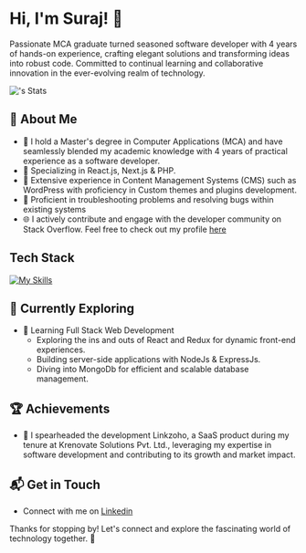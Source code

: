 # Hi, I'm Suraj! 👋

Passionate MCA graduate turned seasoned software developer with 4 years of hands-on experience, crafting elegant solutions and transforming ideas into robust code. Committed to continual learning and collaborative innovation in the ever-evolving realm of technology.

![<suraj235>'s Stats](https://github-readme-stats.vercel.app/api?username=suraj235&theme=vue-dark&show_icons=true&hide_border=true&count_private=true)

## 🚀 About Me

- 🔭 I hold a Master's degree in Computer Applications (MCA) and have seamlessly blended my academic knowledge with 4 years of practical experience as a software developer.
- 🚀 Specializing in React.js, Next.js & PHP.
- 🚀 Extensive experience in Content Management Systems (CMS) such as WordPress with proficiency in Custom themes and plugins development.
- 🚀 Proficient in troubleshooting problems and resolving bugs within existing systems
- 🌐 I actively contribute and engage with the developer community on Stack Overflow. Feel free to check out my profile [here](https://stackoverflow.com/users/12484098/suraj-sanwal)


## Tech Stack
[![My Skills](https://skillicons.dev/icons?i=js,html,css,tailwind,scss,jquery,wordpress,php,react,next,vue,nodejs,graphql)](https://skillicons.dev)

## 🌱 Currently Exploring

- 🚀 Learning Full Stack Web Development
  - Exploring the ins and outs of React and Redux for dynamic front-end experiences.
  - Building server-side applications with NodeJs & ExpressJs.
  - Diving into MongoDb for efficient and scalable database management.

 ## 🏆 Achievements

- 🌟 I spearheaded the development Linkzoho, a SaaS product during my tenure at Krenovate Solutions Pvt. Ltd., leveraging my expertise in software development and contributing to its growth and market impact.


## 📬 Get in Touch

- Connect with me on [Linkedin](https://www.linkedin.com/in/suraj-sanwal/)

Thanks for stopping by! Let's connect and explore the fascinating world of technology together. 🚀

